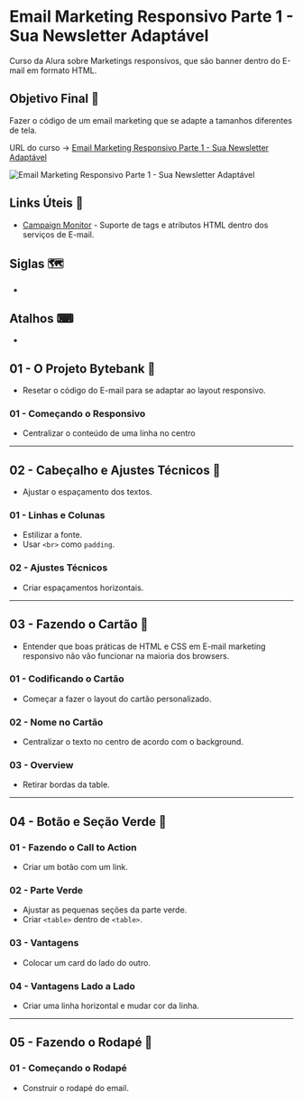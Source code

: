 # Email Marketing Responsivo Parte 1 - Sua Newsletter Adaptável

Curso da Alura sobre Marketings responsívos, que são banner dentro do E-mail em formato HTML.

## Objetivo Final &#x1F3AF;

Fazer o código de um email marketing que se adapte a tamanhos diferentes de tela.

URL do curso -> [Email Marketing Responsivo Parte 1 - Sua Newsletter Adaptável](https://cursos.alura.com.br/course/email-marketing-responsivo-parte-1)

![Email Marketing Responsivo Parte 1 - Sua Newsletter Adaptável](https://www.alura.com.br/assets/api/share/curso-email-marketing-responsivo-parte-1.png)

## Links Úteis &#x1F517;
* [Campaign Monitor](https://www.campaignmonitor.com/css/transforms/perspective-origin/) - Suporte de tags e atributos HTML dentro dos serviços de E-mail.

## Siglas &#x1F5FA;
*

## Atalhos &#x2328;
*

## 01 - O Projeto Bytebank &#x1F516;
* Resetar o código do E-mail para se adaptar ao layout responsivo.

### 01 - Começando o Responsivo
* Centralizar o conteúdo de uma linha no centro

***

## 02 - Cabeçalho e Ajustes Técnicos &#x1F516;
* Ajustar o espaçamento dos textos.

### 01 - Linhas e Colunas
* Estilizar a fonte.
* Usar `<br>` como `padding`.

### 02 - Ajustes Técnicos
* Criar espaçamentos horizontais.

***

## 03 - Fazendo o Cartão &#x1F516;
* Entender que boas práticas de HTML e CSS em E-mail marketing responsivo não vão funcionar na maioria dos browsers.

### 01 - Codificando o Cartão
* Começar a fazer o layout do cartão personalizado.

### 02 - Nome no Cartão
* Centralizar o texto no centro de acordo com o background.

### 03 - Overview
* Retirar bordas da table.

***

## 04 - Botão e Seção Verde &#x1F516;

### 01 - Fazendo o Call to Action
* Criar um botão com um link.

### 02 - Parte Verde
* Ajustar as pequenas seções da parte verde.
* Criar `<table>` dentro de `<table>`.

### 03 - Vantagens
* Colocar um card do lado do outro.

### 04 - Vantagens Lado a Lado
* Criar uma linha horizontal e mudar cor da linha.

***

## 05 - Fazendo o Rodapé &#x1F516;

### 01 - Começando o Rodapé
* Construir o rodapé do email.
